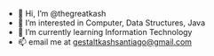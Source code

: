- 👋 Hi, I’m @thegreatkash
- 👀 I’m interested in Computer, Data Structures, Java 
- 🌱 I’m currently learning Information Technology
- 📫 email me at gestaltkashsantiago@gmail.com

<!---
thegreatkash/thegreatkash is a ✨ special ✨ repository because its `README.md` (this file) appears on your GitHub profile.
You can click the Preview link to take a look at your changes.
--->
